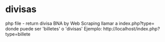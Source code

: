 # divisas
php file - return divisa BNA by Web Scraping
llamar a index.php?type=<tipo>
donde <tipo> puede ser 'billetes' o 'divisas'
Ejemplo:
http://localhost/index.php?type=billete
